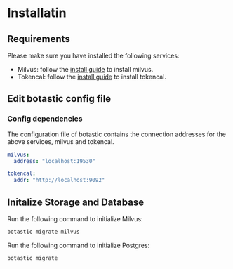 # Installatin

## Requirements

Please make sure you have installed the following services:

- Milvus: follow the [install guide](./install-mivus.md) to install milvus.
- Tokencal: follow the [install guide](./install-tokencal.md) to install tokencal.

## Edit botastic config file

### Config dependencies

The configuration file of botastic contains the connection addresses for the above services, milvus and tokencal.

```yaml
milvus:
  address: "localhost:19530"

tokencal:
  addr: "http://localhost:9092"
```

## Initalize Storage and Database

Run the following command to initialize Milvus: 

```bash
botastic migrate milvus
```

Run the following command to initialize Postgres:

```bash
botastic migrate 
```

